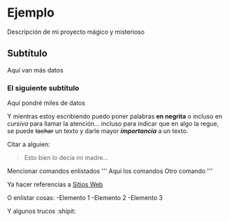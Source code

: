 # Ejemplo
Descripción de mi proyecto mágico y misterioso

## Subtítulo
Aquí van más datos

### El siguiente subtítulo
Aquí pondré miles de datos

Y mientras estoy escribiendo puedo poner palabras **en negrita** o incluso en *cursiva* para llamar la atención... incluso para indicar que en algo la regue, se puede ~~tachar~~ un texto y darle mayor ***importancia*** a un texto.

Citar a alguien:
> Esto bien lo decía mi madre...

Mencionar comandos enlistados
'''
Aquí los comandos
Otro comando
'''

Ya hacer referencias a [Sitios Web](http://verikosesi.rf.gd)

O enlistar cosas:
-Elemento 1
-Elemento 2
-Elemento 3

Y algunos trucos :shipit:
